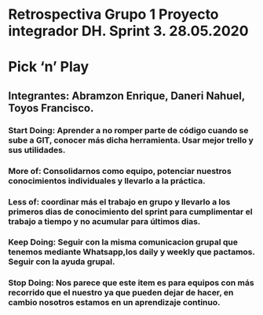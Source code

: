 # Retrospectiva Grupo 1 Proyecto integrador DH. Sprint 3. 28.05.2020

# Pick ‘n’ Play

## Integrantes: Abramzon Enrique, Daneri Nahuel, Toyos Francisco.

### Start Doing: Aprender a no romper parte de código cuando se sube a GIT, conocer más dicha herramienta. Usar mejor trello y sus utilidades. 
### More of: Consolidarnos como equipo, potenciar nuestros conocimientos individuales y llevarlo a la práctica.
### Less of: coordinar más el trabajo en grupo y llevarlo a los primeros dias de conocimiento del sprint para cumplimentar el trabajo a tiempo y no acumular para últimos dias.
### Keep Doing: Seguir con la misma comunicacion grupal que tenemos mediante Whatsapp,los daily y weekly que pactamos. Seguir con la ayuda grupal.
### Stop Doing: Nos parece que este item es para equipos con más recorrido que el nuestro ya que pueden dejar de hacer, en cambio nosotros estamos en un aprendizaje continuo. 